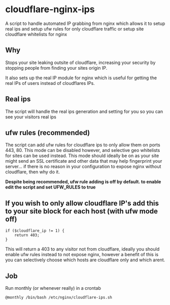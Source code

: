 # cloudflare-nginx-ips
A script to handle automated IP grabbing from nginx which allows it to setup real ips and setup ufw rules for only cloudflare traffic or setup site cloudflare whitelists for nginx

## Why
Stops your site leaking outsite of cloudflare, increasing your security by stopping people from finding your sites origin IP.

It also sets up the real IP module for nginx which is useful for getting the real IPs of users instead of cloudflares IPs.

## Real ips
The script will handle the real ips generation and setting for you so you can see your visitors real ips

## ufw rules (recommended)
The script can add ufw rules for cloudflare ips to only allow them on ports 443, 80. This mode can be disabled however, and selective geo whitelists for sites can be used instead. This mode should ideally be on as your site might send an SSL certificate and other data that may help fingerprint your server... if there is no reason in your configuration to expose nginx without cloudflare, then why do it.

**Despite being recommended, ufw rule adding is off by default. to enable edit the script and set UFW_RULES to true**

## If you wish to only allow cloudflare IP's add this to your site block for each host (with ufw mode off)
```
if ($cloudflare_ip != 1) {
	return 403;
}
```

This will return a 403 to any visitor not from cloudflare, ideally you should enable ufw rules instead to not expose nginx, however a benefit of this is you can selectively choose which hosts are cloudflare only and which arent.

## Job
Run monthly (or whenever really) in a crontab
```
@monthly /bin/bash /etc/nginx/cloudflare-ips.sh
```